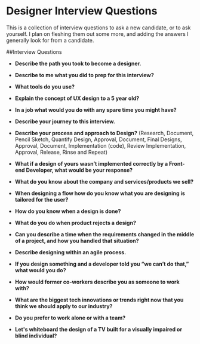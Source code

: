# Designer Interview Questions

This is a collection of interview questions to ask a new candidate, or to ask yourself. I plan on fleshing them out some more, and adding the answers I generally look for from a candidate.

##Interview Questions

- **Describe the path you took to become a designer.**
- **Describe to me what you did to prep for this interview?**
- **What tools do you use?**
- **Explain the concept of UX design to a 5 year old?**
- **In a job what would you do with any spare time you might have?**
- **Describe your journey to this interview.**
- **Describe your process and approach to Design?**
(Research, Document, Pencil Sketch, Quantify Design, Approval, Document, Final Designs, Approval, Document, Implementation (code), Review Implementation, Approval, Release, Rinse and Repeat)

- **What if a design of yours wasn’t implemented correctly by a Front-end Developer, what would be your response?**
- **What do you know about the company and services/products we sell?**
- **When designing a flow how do you know what you are designing is tailored for the user?**
- **How do you know when a design is done?**
- **What do you do when product rejects a design?**
- **Can you describe a time when the requirements changed in the middle of a project, and how you handled that situation?**
- **Describe designing within an agile process.**
- **If you design something and a developer told you “we can’t do that,” what would you do?**
- **How would former co-workers describe you as someone to work with?**
- **What are the biggest tech innovations or trends right now that you think we should apply to our industry?**
- **Do you prefer to work alone or with a team?**
- **Let's whiteboard the design of a TV built for a visually impaired or blind individual?**
